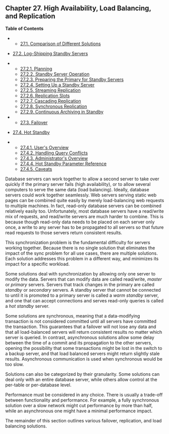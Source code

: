 ## Chapter 27. High Availability, Load Balancing, and Replication

**Table of Contents**

  * *   [27.1. Comparison of Different Solutions](different-replication-solutions.html)
  * [27.2. Log-Shipping Standby Servers](warm-standby.html)

    

  * *   [27.2.1. Planning](warm-standby.html#STANDBY-PLANNING)
    * [27.2.2. Standby Server Operation](warm-standby.html#STANDBY-SERVER-OPERATION)
    * [27.2.3. Preparing the Primary for Standby Servers](warm-standby.html#PREPARING-PRIMARY-FOR-STANDBY)
    * [27.2.4. Setting Up a Standby Server](warm-standby.html#STANDBY-SERVER-SETUP)
    * [27.2.5. Streaming Replication](warm-standby.html#STREAMING-REPLICATION)
    * [27.2.6. Replication Slots](warm-standby.html#STREAMING-REPLICATION-SLOTS)
    * [27.2.7. Cascading Replication](warm-standby.html#CASCADING-REPLICATION)
    * [27.2.8. Synchronous Replication](warm-standby.html#SYNCHRONOUS-REPLICATION)
    * [27.2.9. Continuous Archiving in Standby](warm-standby.html#CONTINUOUS-ARCHIVING-IN-STANDBY)

  * *   [27.3. Failover](warm-standby-failover.html)
  * [27.4. Hot Standby](hot-standby.html)

    

  * *   [27.4.1. User's Overview](hot-standby.html#HOT-STANDBY-USERS)
    * [27.4.2. Handling Query Conflicts](hot-standby.html#HOT-STANDBY-CONFLICT)
    * [27.4.3. Administrator's Overview](hot-standby.html#HOT-STANDBY-ADMIN)
    * [27.4.4. Hot Standby Parameter Reference](hot-standby.html#HOT-STANDBY-PARAMETERS)
    * [27.4.5. Caveats](hot-standby.html#HOT-STANDBY-CAVEATS)

Database servers can work together to allow a second server to take over quickly if the primary server fails (high availability), or to allow several computers to serve the same data (load balancing). Ideally, database servers could work together seamlessly. Web servers serving static web pages can be combined quite easily by merely load-balancing web requests to multiple machines. In fact, read-only database servers can be combined relatively easily too. Unfortunately, most database servers have a read/write mix of requests, and read/write servers are much harder to combine. This is because though read-only data needs to be placed on each server only once, a write to any server has to be propagated to all servers so that future read requests to those servers return consistent results.

This synchronization problem is the fundamental difficulty for servers working together. Because there is no single solution that eliminates the impact of the sync problem for all use cases, there are multiple solutions. Each solution addresses this problem in a different way, and minimizes its impact for a specific workload.

Some solutions deal with synchronization by allowing only one server to modify the data. Servers that can modify data are called read/write, *master* or *primary* servers. Servers that track changes in the primary are called *standby* or *secondary* servers. A standby server that cannot be connected to until it is promoted to a primary server is called a *warm standby* server, and one that can accept connections and serves read-only queries is called a *hot standby* server.

Some solutions are synchronous, meaning that a data-modifying transaction is not considered committed until all servers have committed the transaction. This guarantees that a failover will not lose any data and that all load-balanced servers will return consistent results no matter which server is queried. In contrast, asynchronous solutions allow some delay between the time of a commit and its propagation to the other servers, opening the possibility that some transactions might be lost in the switch to a backup server, and that load balanced servers might return slightly stale results. Asynchronous communication is used when synchronous would be too slow.

Solutions can also be categorized by their granularity. Some solutions can deal only with an entire database server, while others allow control at the per-table or per-database level.

Performance must be considered in any choice. There is usually a trade-off between functionality and performance. For example, a fully synchronous solution over a slow network might cut performance by more than half, while an asynchronous one might have a minimal performance impact.

The remainder of this section outlines various failover, replication, and load balancing solutions.